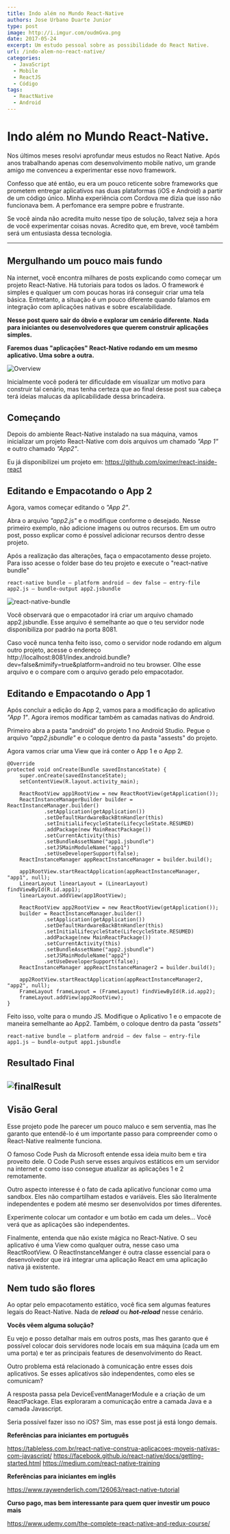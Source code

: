 ```yaml
---
title: Indo além no Mundo React-Native
authors: Jose Urbano Duarte Junior
type: post
image: http://i.imgur.com/oudmGva.png
date: 2017-05-24
excerpt: Um estudo pessoal sobre as possibilidade do React Native. 
url: /indo-alem-no-react-native/
categories:
  - JavaScript
  - Mobile
  - ReactJS
  - Código
tags:
  - ReactNative
  - Android
---
```


# Indo além no Mundo React-Native.
Nos últimos meses resolvi aprofundar meus estudos no React Native. Após anos trabalhando apenas com desenvolvimento mobile nativo, um grande amigo me convenceu a experimentar esse novo framework.

Confesso que até então, eu era um pouco reticente sobre frameworks que prometem entregar aplicativos nas duas plataformas (iOS e Android) a partir de um código único. Minha experiência com Cordova me dizia que isso não funcionava bem. A perfomance era sempre pobre e frustrante.

Se você ainda não acredita muito nesse tipo de solução, talvez seja a hora de você experimentar coisas novas. Acredito que, em breve, você também será um entusiasta dessa tecnologia.




---

## Mergulhando um pouco mais fundo ##
Na internet, você encontra milhares de posts explicando como começar um projeto React-Native. Há tutoriais para todos os lados. O framework é simples e qualquer um com poucas horas irá conseguir criar uma tela básica. Entretanto, a situação é um pouco diferente quando falamos em integração com aplicações nativas e sobre escalabilidade.

**Nesse post quero sair do óbvio e explorar um cenário diferente. Nada para iniciantes ou desenvolvedores que querem construir aplicações simples.**

**Faremos duas "aplicações" React-Native rodando em um mesmo aplicativo. Uma sobre a outra.**

![Overview](http://i.imgur.com/DiTFTwM.png)

Inicialmente você poderá ter dificuldade em visualizar um motivo para construir tal cenário, mas tenha certeza que ao final desse post sua cabeça terá ideias malucas da aplicabilidade dessa brincadeira.



## Começando ##
Depois do ambiente React-Native instalado na sua máquina, vamos inicializar um projeto React-Native com dois arquivos um chamado _"App 1"_ e outro chamado _"App2"_.

Eu já disponibilizei um projeto em: https://github.com/oximer/react-inside-react

## Editando e Empacotando o App 2 ##

Agora, vamos começar editando o _"App 2"_.

Abra o arquivo _"app2.js"_ e o modifique conforme o desejado. Nesse primeiro exemplo, não adicione imagens ou outros recursos. Em um outro post, posso explicar como é possível adicionar recursos dentro desse projeto.

Após a realização das alterações, faça o empacotamento desse projeto. Para isso acesse o folder base do teu projeto e execute o "react-native bundle"

```
react-native bundle — platform android — dev false — entry-file app2.js — bundle-output app2.jsbundle
```

![react-native-bundle](http://i.imgur.com/OUzgVp0.png)

Você observará que o empacotador irá criar um arquivo chamado app2.jsbundle. Esse arquivo é semelhante ao que o teu servidor node disponibiliza por padrão na porta 8081.

Caso você nunca tenha feito isso, como o servidor node rodando em algum outro projeto, acesse o endereço http://localhost:8081/index.android.bundle?dev=false&mimify=true&platform=android no teu browser. Olhe esse arquivo e o compare com o arquivo gerado pelo empacotador.

## Editando e Empacotando o App 1 ##
Após concluir a edição do App 2, vamos para a modificação do aplicativo _"App 1"_. Agora iremos modificar também as camadas nativas do Android.

Primeiro abra a pasta "android" do projeto 1 no Android Studio. Pegue o arquivo _"app2.jsbundle"_ e o coloque dentro da pasta "assests" do projeto.

Agora vamos criar uma View que irá conter o App 1 e o App 2.

```
@Override
protected void onCreate(Bundle savedInstanceState) {
    super.onCreate(savedInstanceState);
    setContentView(R.layout.activity_main);

    ReactRootView app1RootView = new ReactRootView(getApplication());
    ReactInstanceManagerBuilder builder = ReactInstanceManager.builder()
            .setApplication(getApplication())
            .setDefaultHardwareBackBtnHandler(this)
            .setInitialLifecycleState(LifecycleState.RESUMED)
            .addPackage(new MainReactPackage())
            .setCurrentActivity(this)
            .setBundleAssetName("app1.jsbundle")
            .setJSMainModuleName("app1")
            .setUseDeveloperSupport(false);
    ReactInstanceManager appReactInstanceManager = builder.build();

    app1RootView.startReactApplication(appReactInstanceManager, "app1", null);
    LinearLayout linearLayout = (LinearLayout) findViewById(R.id.app1);
    linearLayout.addView(app1RootView);

    ReactRootView app2RootView = new ReactRootView(getApplication());
    builder = ReactInstanceManager.builder()
            .setApplication(getApplication())
            .setDefaultHardwareBackBtnHandler(this)
            .setInitialLifecycleState(LifecycleState.RESUMED)
            .addPackage(new MainReactPackage())
            .setCurrentActivity(this)
            .setBundleAssetName("app2.jsbundle")
            .setJSMainModuleName("app2")
            .setUseDeveloperSupport(false);
    ReactInstanceManager appReactInstanceManager2 = builder.build();

    app2RootView.startReactApplication(appReactInstanceManager2, "app2", null);
    FrameLayout frameLayout = (FrameLayout) findViewById(R.id.app2);
    frameLayout.addView(app2RootView);
}
```

Feito isso, volte para o mundo JS. Modifique o Aplicativo 1 e o empacote de maneira semelhante ao App2. Também, o coloque dentro da pasta _"assets"_

```
react-native bundle — platform android — dev false — entry-file app1.js — bundle-output app1.jsbundle
```

## Resultado Final

![finalResult](http://i.imgur.com/qDFU91F.png)
---

## Visão Geral
Esse projeto pode lhe parecer um pouco maluco e sem serventia, mas lhe garanto que entendê-lo é um importante passo para compreender como o React-Native realmente funciona.

O famoso Code Push da Microsoft entende essa ideia muito bem e tira proveito dele. O Code Push serve esses arquivos estáticos em um servidor na internet e como isso consegue atualizar as aplicações 1 e 2 remotamente.

Outro aspecto interesse é o fato de cada aplicativo funcionar como uma sandbox. Eles não compartilham estados e variáveis. Eles são literalmente independentes e podem até mesmo ser desenvolvidos por times diferentes.

Experimente colocar um contador e um botão em cada um deles… Você verá que as aplicações são independentes.

Finalmente, entenda que não existe mágica no React-Native. O seu aplicativo é uma View como qualquer outra, nesse caso uma ReactRootView. O ReactInstanceManger é outra classe essencial para o desenvolvedor que irá integrar uma aplicação React em uma aplicação nativa já existente.

## Nem tudo são flores
Ao optar pelo empacotamento estático, você fica sem algumas features legais do React-Native. Nada de _**reload**_ ou _**hot-reload**_ nesse cenário.

**Vocês vêem alguma solução?**

Eu vejo e posso detalhar mais em outros posts, mas lhes garanto que é possível colocar dois servidores node locais em sua máquina (cada um em uma porta) e ter as principais features de desenvolvimento do React.

Outro problema está relacionado à comunicação entre esses dois aplicativos. Se esses aplicativos são independentes, como eles se comunicam?

A resposta passa pela DeviceEventManagerModule e a criação de um ReactPackage. Elas exploraram a comunicação entre a camada Java e a camada Javascript.

Seria possível fazer isso no iOS? Sim, mas esse post já está longo demais.


**Referências para iniciantes em português**

https://tableless.com.br/react-native-construa-aplicacoes-moveis-nativas-com-javascript/
https://facebook.github.io/react-native/docs/getting-started.html
https://medium.com/react-native-training

**Referências para iniciantes em inglês**

https://www.raywenderlich.com/126063/react-native-tutorial

**Curso pago, mas bem interessante para quem quer investir um pouco mais**

https://www.udemy.com/the-complete-react-native-and-redux-course/
